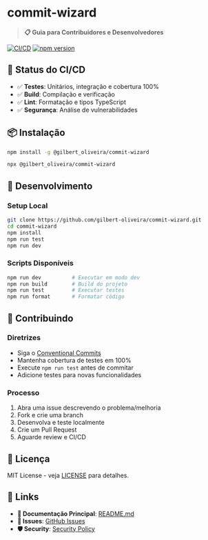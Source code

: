 # commit-wizard

> **📋 Guia para Contribuidores e Desenvolvedores**

[![CI/CD](https://github.com/gilbert-oliveira/commit-wizard/workflows/CI/badge.svg)](https://github.com/gilbert-oliveira/commit-wizard/actions)
[![npm version](https://img.shields.io/npm/v/@gilbert_oliveira/commit-wizard.svg)](https://www.npmjs.com/package/@gilbert_oliveira/commit-wizard)

## 🚀 Status do CI/CD

- ✅ **Testes**: Unitários, integração e cobertura 100%
- ✅ **Build**: Compilação e verificação
- ✅ **Lint**: Formatação e tipos TypeScript
- ✅ **Segurança**: Análise de vulnerabilidades

## 📦 Instalação

```bash
npm install -g @gilbert_oliveira/commit-wizard
```

```bash
npx @gilbert_oliveira/commit-wizard
```

## 🔧 Desenvolvimento

### Setup Local

```bash
git clone https://github.com/gilbert-oliveira/commit-wizard.git
cd commit-wizard
npm install
npm run test
npm run dev
```

### Scripts Disponíveis

```bash
npm run dev          # Executar em modo dev
npm run build        # Build do projeto
npm run test         # Executar testes
npm run format       # Formatar código
```

## 🤝 Contribuindo

### Diretrizes

- Siga o [Conventional Commits](https://conventionalcommits.org/)
- Mantenha cobertura de testes em 100%
- Execute `npm run test` antes de commitar
- Adicione testes para novas funcionalidades

### Processo

1. Abra uma issue descrevendo o problema/melhoria
2. Fork e crie uma branch
3. Desenvolva e teste localmente
4. Crie um Pull Request
5. Aguarde review e CI/CD

## 📝 Licença

MIT License - veja [LICENSE](LICENSE) para detalhes.

## 🔗 Links

- **📖 Documentação Principal**: [README.md](../README.md)
- **🐛 Issues**: [GitHub Issues](https://github.com/gilbert-oliveira/commit-wizard/issues)
- **🛡️ Security**: [Security Policy](SECURITY.md)

